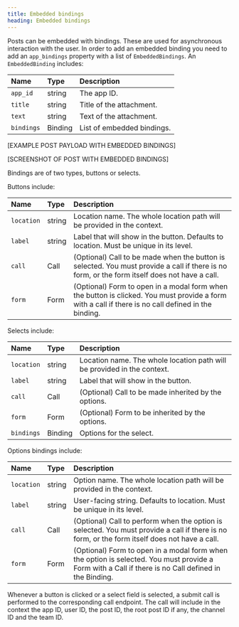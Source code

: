 ```yaml
---
title: Embedded bindings
heading: Embedded bindings
---
```

Posts can be embedded with bindings. These are used for asynchronous interaction with the user. In order to add an embedded binding you need to add an `app_bindings` property with a list of `EmbeddedBindings`. An `EmbeddedBinding` includes:

| Name       | Type    | Description                |
|:-----------|:--------|:---------------------------|
| `app_id`   | string  | The app ID.                |
| `title`    | string  | Title of the attachment.   |
| `text`     | string  | Text of the attachment.    |
| `bindings` | Binding | List of embedded bindings. |

[EXAMPLE POST PAYLOAD WITH EMBEDDED BINDINGS]

[SCREENSHOT OF POST WITH EMBEDDED BINDINGS]

Bindings are of two types, buttons or selects.

Buttons include:

| Name       | Type   | Description                                                                                                                                         |
|:-----------|:-------|:----------------------------------------------------------------------------------------------------------------------------------------------------|
| `location` | string | Location name. The whole location path will be provided in the context.                                                                             |
| `label`    | string | Label that will show in the button. Defaults to location. Must be unique in its level.                                                              |
| `call`     | Call   | (Optional) Call to be made when the button is selected. You must provide a call if there is no form, or the form itself does not have a call.       |
| `form`     | Form   | (Optional) Form to open in a modal form when the button is clicked. You must provide a form with a call if there is no call defined in the binding. |

Selects include:

| Name       | Type    | Description                                                             |
|:-----------|:--------|:------------------------------------------------------------------------|
| `location` | string  | Location name. The whole location path will be provided in the context. |
| `label`    | string  | Label that will show in the button.                                     |
| `call`     | Call    | (Optional) Call to be made inherited by the options.                    |
| `form`     | Form    | (Optional) Form to be inherited by the options.                         |
| `bindings` | Binding | Options for the select.                                                 |

Options bindings include:

| Name       | Type   | Description                                                                                                                                          |
|:-----------|:-------|:-----------------------------------------------------------------------------------------------------------------------------------------------------|
| `location` | string | Option name. The whole location path will be provided in the context.                                                                                |
| `label`    | string | User-facing string. Defaults to location. Must be unique in its level.                                                                               |
| `call`     | Call   | (Optional) Call to perform when the option is selected. You must provide a call if there is no form, or the form itself does not have a call.        |
| `form`     | Form   | (Optional) Form to open in a modal form when the option is selected. You must provide a Form with a Call if there is no Call defined in the Binding. |

Whenever a button is clicked or a select field is selected, a submit call is performed to the corresponding call endpoint. The call will include in the context the app ID, user ID, the post ID, the root post ID if any, the channel ID and the team ID.

